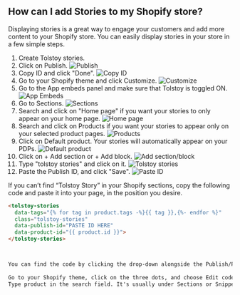 ## How can I add Stories to my Shopify store?

Displaying stories is a great way to engage your customers and add more content to your Shopify store. You can easily display stories in your store in a few simple steps.

1. Create Tolstoy stories.
2. Click on Publish. 
   ![Publish](https://downloads.intercomcdn.com/i/o/887797007/1ed691b0669479e5e10fecba/image.png)
3. Copy ID and click "Done". 
   ![Copy ID](https://downloads.intercomcdn.com/i/o/887798503/ad2ff6da846c8a50d2714d99/image.png)
4. Go to your Shopify theme and click Customize. 
   ![Customize](https://downloads.intercomcdn.com/i/o/686518798/4f2913b8b5c88aa190370be4/image.png)
5. Go to the App embeds panel and make sure that Tolstoy is toggled ON. 
   ![App Embeds](https://downloads.intercomcdn.com/i/o/887799255/335746afa54580b2e7adb349/image.png)
6. Go to Sections. 
   ![Sections](https://downloads.intercomcdn.com/i/o/840859757/3b597b0bdd9893f11a9a9629/9c80cd78-e34a-455e-86b3-efc0a74457b4)
7. Search and click on "Home page" if you want your stories to only appear on your home page. 
   ![Home page](https://tolstoy-2c549356d0c0.intercom-attachments-1.com/i/o/686531724/7a757332907d005d0e2d6377/35cb81f8-55dd-40b2-8c1c-bcf82926a984.png)
8. Search and click on Products if you want your stories to appear only on your selected product pages. 
   ![Products](https://tolstoy-2c549356d0c0.intercom-attachments-1.com/i/o/686531733/fbdbf515325bc69be1dea0cd/d9ce0a5f-6702-4e33-a412-96b88495456c.png)
9. Click on Default product. Your stories will automatically appear on your PDPs. 
   ![Default product](https://tolstoy-2c549356d0c0.intercom-attachments-1.com/i/o/686531740/0b520f542fa89d4b06d576e5/77ea5b88-9406-4d01-9a53-f95269eda6a9.png)
10. Click on + Add section or + Add block. 
    ![Add section/block](https://tolstoy-2c549356d0c0.intercom-attachments-1.com/i/o/686531747/186e2bd7ea564f84e22a2715/45f4ff53-dff4-4891-8886-4aab8446d6b6.png)
11. Type "tolstoy stories" and click on it. 
    ![Tolstoy stories](https://tolstoy-2c549356d0c0.intercom-attachments-1.com/i/o/686531755/3681a57dfd212559a383bef7/987afdf1-d221-44e4-858c-7b0a43419575.png)
12. Paste the Publish ID, and click "Save". 
    ![Paste ID](https://tolstoy-2c549356d0c0.intercom-attachments-1.com/i/o/686531761/1f3504c82cabcc4e3fd5a6da/147918f2-0366-4be9-a3b2-ddd8ff3eec8b.png)

If you can’t find “Tolstoy Story” in your Shopify sections, copy the following code and paste it into your page, in the position you desire.

```html
<tolstoy-stories
  data-tags="{% for tag in product.tags -%}{{ tag }},{%- endfor %}"
  class="tolstoy-stories"
  data-publish-id="PASTE ID HERE" 
  data-product-id="{{ product.id }}">
</tolstoy-stories>



You can find the code by clicking the drop-down alongside the Publish/Pause button, then </> Use code instead. (screenshot image: https://downloads.intercomcdn.com/i/o/887802984/95f28485cdd2db7062687551/image.png)
​
Go to your Shopify theme, click on the three dots, and choose Edit code. (screenshot image: https://downloads.intercomcdn.com/i/o/686865258/fa415b4c597ae70d6d16b115/image.png)
Type product in the search field. It's usually under Sections or Snippets, click on product-template.liquid and paste the code into your product page's template liquid in your desired position.
